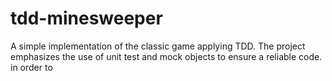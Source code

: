 # tdd-minesweeper
A simple implementation of the classic game applying TDD. The project emphasizes the use of unit test and mock objects to ensure a reliable code. in order to 
